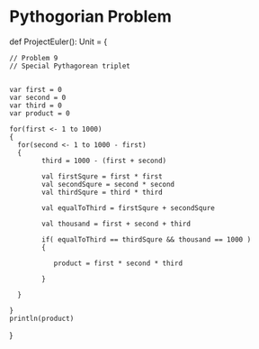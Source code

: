 
# Pythogorian Problem

 def ProjectEuler(): Unit = {
    
    // Problem 9
    // Special Pythagorean triplet
    
    
    var first = 0
    var second = 0
    var third = 0
    var product = 0
    
    for(first <- 1 to 1000)
    {
      for(second <- 1 to 1000 - first)
      {   
            third = 1000 - (first + second)
            
            val firstSqure = first * first
            val secondSqure = second * second
            val thirdSqure = third * third
            
            val equalToThird = firstSqure + secondSqure
                        
            val thousand = first + second + third
            
            if( equalToThird == thirdSqure && thousand == 1000 )
            {
              
               product = first * second * third
              
            }
       
      }
       
    }
    println(product)
  }
